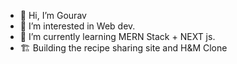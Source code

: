 - 👋 Hi, I’m Gourav
- 👀 I’m interested in Web dev.
- 🌱 I’m currently learning MERN Stack + NEXT js.
- 🏗️ Building the recipe sharing site and H&M Clone
